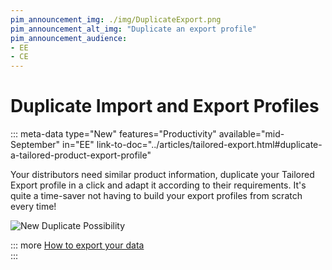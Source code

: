```yaml
---
pim_announcement_img: ./img/DuplicateExport.png
pim_announcement_alt_img: "Duplicate an export profile"
pim_announcement_audience:
- EE
- CE
---
```


# Duplicate Import and Export Profiles
::: meta-data type="New" features="Productivity" available="mid-September" in="EE" link-to-doc="../articles/tailored-export.html#duplicate-a-tailored-product-export-profile"


Your distributors need similar product information, duplicate your Tailored Export profile in a click and adapt it according to their requirements. It's quite a time-saver not having to build your export profiles from scratch every time!



![New Duplicate Possibility](../img/DuplicateExport.png)

::: more
[How to export your data](../articles/exports.html)  
:::
